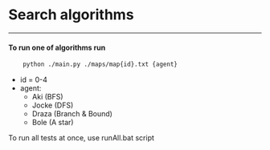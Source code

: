 # Search algorithms

---

#### To run one of algorithms run

```bash
    python ./main.py ./maps/map{id}.txt {agent}
```

* id = 0-4
* agent:
  * Aki (BFS)
  * Jocke (DFS)
  * Draza (Branch & Bound)
  * Bole (A star)

To run all tests at once, use runAll.bat script
